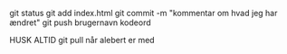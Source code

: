 git status
git add index.html
git commit -m "kommentar om hvad jeg har ændret"
git push
brugernavn
kodeord


HUSK ALTID git pull når alebert er med
